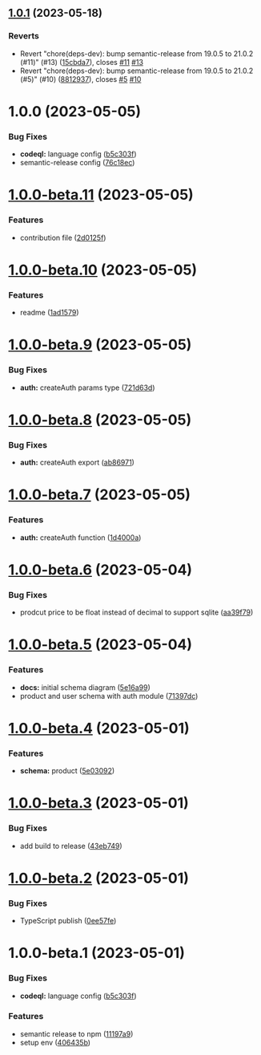 ## [1.0.1](https://github.com/vlnevyhosteny/keystonejs-ecommerce/compare/v1.0.0...v1.0.1) (2023-05-18)


### Reverts

* Revert "chore(deps-dev): bump semantic-release from 19.0.5 to 21.0.2 (#11)" (#13) ([15cbda7](https://github.com/vlnevyhosteny/keystonejs-ecommerce/commit/15cbda757d862e9f554739d869045498be225916)), closes [#11](https://github.com/vlnevyhosteny/keystonejs-ecommerce/issues/11) [#13](https://github.com/vlnevyhosteny/keystonejs-ecommerce/issues/13)
* Revert "chore(deps-dev): bump semantic-release from 19.0.5 to 21.0.2 (#5)" (#10) ([8812937](https://github.com/vlnevyhosteny/keystonejs-ecommerce/commit/8812937535ab3e002a7e542ddac9c6161f41ec37)), closes [#5](https://github.com/vlnevyhosteny/keystonejs-ecommerce/issues/5) [#10](https://github.com/vlnevyhosteny/keystonejs-ecommerce/issues/10)

# 1.0.0 (2023-05-05)


### Bug Fixes

* **codeql:** language config ([b5c303f](https://github.com/vlnevyhosteny/keystonejs-ecommerce/commit/b5c303fd7a39081c40730a3ab7591c4957d31b9b))
* semantic-release config ([76c18ec](https://github.com/vlnevyhosteny/keystonejs-ecommerce/commit/76c18ec106f789f743bb4743dd93edf52f929f16))

# [1.0.0-beta.11](https://github.com/vlnevyhosteny/keystonejs-ecommerce/compare/v1.0.0-beta.10...v1.0.0-beta.11) (2023-05-05)


### Features

* contribution file ([2d0125f](https://github.com/vlnevyhosteny/keystonejs-ecommerce/commit/2d0125f8859382d69dad507cca12bcd6fab79ca5))

# [1.0.0-beta.10](https://github.com/vlnevyhosteny/keystonejs-ecommerce/compare/v1.0.0-beta.9...v1.0.0-beta.10) (2023-05-05)


### Features

* readme ([1ad1579](https://github.com/vlnevyhosteny/keystonejs-ecommerce/commit/1ad15794d657243db7ac262917bcbfbb4577091e))

# [1.0.0-beta.9](https://github.com/vlnevyhosteny/keystonejs-ecommerce/compare/v1.0.0-beta.8...v1.0.0-beta.9) (2023-05-05)


### Bug Fixes

* **auth:** createAuth params type ([721d63d](https://github.com/vlnevyhosteny/keystonejs-ecommerce/commit/721d63d59a5744a241507672060b8b916f4d4a58))

# [1.0.0-beta.8](https://github.com/vlnevyhosteny/keystonejs-ecommerce/compare/v1.0.0-beta.7...v1.0.0-beta.8) (2023-05-05)


### Bug Fixes

* **auth:** createAuth export ([ab86971](https://github.com/vlnevyhosteny/keystonejs-ecommerce/commit/ab86971a1c0ab7a6d18fac02769ccfa9df1d102b))

# [1.0.0-beta.7](https://github.com/vlnevyhosteny/keystonejs-ecommerce/compare/v1.0.0-beta.6...v1.0.0-beta.7) (2023-05-05)


### Features

* **auth:** createAuth function ([1d4000a](https://github.com/vlnevyhosteny/keystonejs-ecommerce/commit/1d4000afa6e6680328d4e945c2cbf69b3c2c1347))

# [1.0.0-beta.6](https://github.com/vlnevyhosteny/keystonejs-ecommerce/compare/v1.0.0-beta.5...v1.0.0-beta.6) (2023-05-04)


### Bug Fixes

* prodcut price to be float instead of decimal to support sqlite ([aa39f79](https://github.com/vlnevyhosteny/keystonejs-ecommerce/commit/aa39f796be5b35b05f2bde74fc29bfd0a6232c71))

# [1.0.0-beta.5](https://github.com/vlnevyhosteny/keystonejs-ecommerce/compare/v1.0.0-beta.4...v1.0.0-beta.5) (2023-05-04)


### Features

* **docs:** initial schema diagram ([5e16a99](https://github.com/vlnevyhosteny/keystonejs-ecommerce/commit/5e16a9951e53994f60785dc0879f54b909a4393f))
* product and user schema with auth module ([71397dc](https://github.com/vlnevyhosteny/keystonejs-ecommerce/commit/71397dcfd0ef71f84add160a31d1ad8e00e6bf1b))

# [1.0.0-beta.4](https://github.com/vlnevyhosteny/keystonejs-ecommerce/compare/v1.0.0-beta.3...v1.0.0-beta.4) (2023-05-01)


### Features

* **schema:** product ([5e03092](https://github.com/vlnevyhosteny/keystonejs-ecommerce/commit/5e0309299258f654d8469f45e2f676f08b047b4d))

# [1.0.0-beta.3](https://github.com/vlnevyhosteny/keystonejs-ecommerce/compare/v1.0.0-beta.2...v1.0.0-beta.3) (2023-05-01)


### Bug Fixes

* add build to release ([43eb749](https://github.com/vlnevyhosteny/keystonejs-ecommerce/commit/43eb74985c6b41ead6527fc34d3e35acee4c79d0))

# [1.0.0-beta.2](https://github.com/vlnevyhosteny/keystonejs-ecommerce/compare/v1.0.0-beta.1...v1.0.0-beta.2) (2023-05-01)


### Bug Fixes

* TypeScript publish ([0ee57fe](https://github.com/vlnevyhosteny/keystonejs-ecommerce/commit/0ee57feb5b0a27d2118c48d2d823e96e41ca3198))

# 1.0.0-beta.1 (2023-05-01)


### Bug Fixes

* **codeql:** language config ([b5c303f](https://github.com/vlnevyhosteny/keystonejs-ecommerce/commit/b5c303fd7a39081c40730a3ab7591c4957d31b9b))


### Features

* semantic release to npm ([11197a9](https://github.com/vlnevyhosteny/keystonejs-ecommerce/commit/11197a9e83b04be7fb31d20e7afc1ac0cfd53824))
* setup env ([406435b](https://github.com/vlnevyhosteny/keystonejs-ecommerce/commit/406435b51c9064d6126e6af1b04b52a8e9ed8c84))
